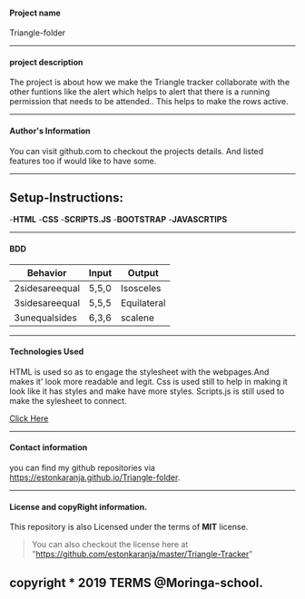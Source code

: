 
#### Project name

Triangle-folder

---

#### project description

The project is about how we make the Triangle tracker collaborate with the other funtions
like the alert which helps to alert that there is a running permission that needs to be attended..
This helps to make the rows active.

---

#### Author's Information

You can visit github.com to checkout the projects details.
And listed features too if would like to have some.

---

## Setup-Instructions:
-**HTML**
-**CSS**
-**SCRIPTS.JS**
-**BOOTSTRAP**
-**JAVASCRTIPS**

---


#### BDD

Behavior|Input|Output 
--------|-----|------
2sidesareequal|5,5,0|Isosceles
3sidesareequal|5,5,5|Equilateral
3unequalsides|6,3,6|scalene

---


#### Technologies Used

HTML is used so as to engage the stylesheet with the webpages.And makes it' look more readable and legit.
Css is used still to help in making it look like it has styles and make have more styles.
Scripts.js is still used to make the sylesheet to connect.

<a href="https://estonkaranja.github.io/Triangle-folder/">Click Here</a>

---

#### Contact information

you can find my github repositories via https://estonkaranja.github.io/Triangle-folder.


---

#### License and copyRight information.

This repository is also Licensed under the terms of  **MIT** license.
>You can also checkout the license here at "https://github.com/estonkaranja/master/Triangle-Tracker"

copyright * 2019 TERMS @Moringa-school.
---
